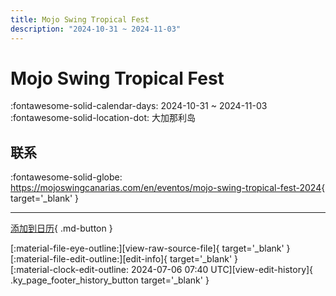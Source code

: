 ```yaml
---
title: Mojo Swing Tropical Fest
description: "2024-10-31 ~ 2024-11-03"
---
```


# Mojo Swing Tropical Fest 

:fontawesome-solid-calendar-days: 2024-10-31 ~ 2024-11-03  
:fontawesome-solid-location-dot: 大加那利岛  

## 联系

:fontawesome-solid-globe: <https://mojoswingcanarias.com/en/eventos/mojo-swing-tropical-fest-2024>{ target='_blank' }  

---

[添加到日历](https://swing.news/ics/zh-Hans/2024/es/mojo-swing-tropical-fest-2024.ics){ .md-button }

<div class="ky_page_footer" markdown>
<div class="ky_page_footer_trailing" markdown="span">
[:material-file-eye-outline:][view-raw-source-file]{ target='_blank' }
[:material-file-edit-outline:][edit-info]{ target='_blank' }
</div>
<div class="ky_page_footer_leading" markdown="span">
[:material-clock-edit-outline: 2024-07-06 07:40 UTC][view-edit-history]{ .ky_page_footer_history_button target='_blank' }
</div>
</div>

[view-raw-source-file]: https://github.com/swingdance/events/blob/main/2024/es/mojo-swing-tropical-fest-2024.json "查看原始源文件"
[edit-info]: https://github.com/swingdance/events/issues/new?assignees=&labels=update+event&projects=&template=03-update_entity.yml&title=%5B2024%2Fes%5D%20Mojo%20Swing%20Tropical%20Fest&region=es&year=2024&id=mojo-swing-tropical-fest-2024&name=Mojo%20Swing%20Tropical%20Fest&org_id= "编辑信息"

[view-edit-history]: https://github.com/swingdance/events/commits/main/2024/es/mojo-swing-tropical-fest-2024.json "查看编辑历史"
